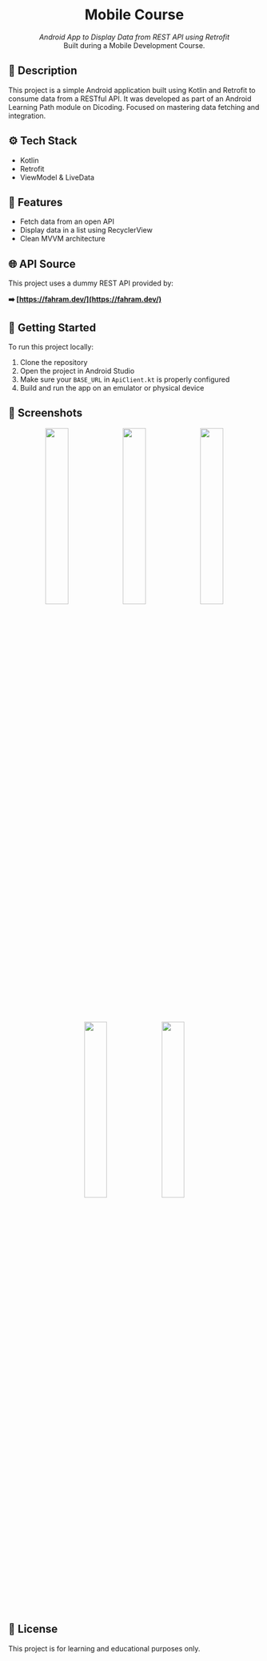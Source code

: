 <h1 align="center">Mobile Course</h1>

<p align="center">
  <i>Android App to Display Data from REST API using Retrofit</i><br/>
  Built during a Mobile Development Course.
</p>

## 📌 Description

This project is a simple Android application built using Kotlin and Retrofit to consume data from a RESTful API. It was developed as part of an Android Learning Path module on Dicoding.
Focused on mastering data fetching and integration.

## ⚙️ Tech Stack

- Kotlin
- Retrofit
- ViewModel & LiveData

## 📁 Features

- Fetch data from an open API
- Display data in a list using RecyclerView
- Clean MVVM architecture

## 🌐 API Source

This project uses a dummy REST API provided by:

**➡️ [https://fahram.dev/](https://fahram.dev/)**

## 🚀 Getting Started

To run this project locally:

1. Clone the repository  
2. Open the project in Android Studio  
3. Make sure your `BASE_URL` in `ApiClient.kt` is properly configured  
4. Build and run the app on an emulator or physical device

## 📸 Screenshots

<p align="center">
    <img src="https://github.com/user-attachments/assets/7e3dc7df-0277-4899-bc43-a22ecb14ec84" width="30%"/>
    <img src="https://github.com/user-attachments/assets/afcdd5d8-1a80-443b-92b1-81b8cfe94d61" width="30%"/>
    <img src="https://github.com/user-attachments/assets/3947236b-b4e6-4f46-8ace-da6fdcf01478" width="30%"/>
</p>

<p align="center">
    <img src="https://github.com/user-attachments/assets/dfe663fc-0e78-4210-beb7-b536e3ddacae" width="30%"/>
    <img src="https://github.com/user-attachments/assets/291a6241-37bf-49ba-a265-9f1c5d7643ea" width="30%"/>
</p>

## 📝 License

This project is for learning and educational purposes only.
